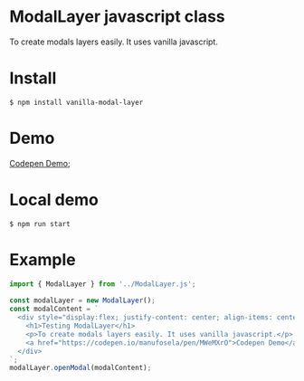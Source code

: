 # ModalLayer javascript class

To create modals layers easily. It uses vanilla javascript.

# Install 
```
$ npm install vanilla-modal-layer
```

# Demo
[Codepen Demo](https://codepen.io/manufosela/pen/MWeMXrO);


# Local demo
```
$ npm run start
```

# Example

```javascript
import { ModalLayer } from '../ModalLayer.js';
    
const modalLayer = new ModalLayer(); 
const modalContent = `
  <div style="display:flex; justify-content: center; align-items: center;">
    <h1>Testing ModalLayer</h1>
    <p>To create modals layers easily. It uses vanilla javascript.</p>
    <a href="https://codepen.io/manufosela/pen/MWeMXrO">Codepen Demo</a>
  </div>
`;
modalLayer.openModal(modalContent);
```